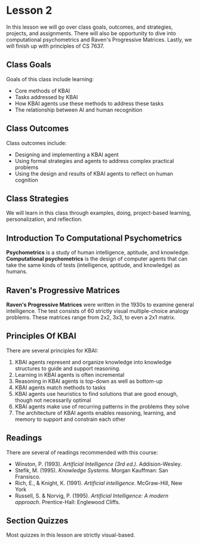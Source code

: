 # Lesson 2

In this lesson we will go over class goals, outcomes, and strategies, projects, and assignments. There will also be opportunity to dive into computational psychometrics and Raven's Progressive Matrices. Lastly, we will finish up with principles of CS 7637.

## Class Goals

Goals of this class include learning:

- Core methods of KBAI
- Tasks addressed by KBAI
- How KBAI agents use these methods to address these tasks
- The relationship between AI and human recognition

## Class Outcomes

Class outcomes include:

- Designing and implementing a KBAI agent
- Using formal strategies and agents to address complex practical problems
- Using the design and results of KBAI agents to reflect on human cognition

## Class Strategies

We will learn in this class through examples, doing, project-based learning, personalization, and reflection.

## Introduction To Computational Psychometrics

**Psychometrics** is a study of human intelligence, aptitude, and knowledge. **Computational psychometrics** is the design of computer agents that can take the same kinds of tests (intelligence, aptitude, and knowledge) as humans.

## Raven's Progressive Matrices

**Raven's Progressive Matrices** were written in the 1930s to examine general intelligence. The test consists of 60 strictly visual multiple-choice analogy problems. These matrices range from 2x2, 3x3, to even a 2x1 matrix.

## Principles Of KBAI

There are several principles for KBAI:

1. KBAI agents represent and organize knowledge into knowledge structures to guide and support reasoning.
2. Learning in KBAI agents is often incremental
3. Reasoning in KBAI agents is top-down as well as bottom-up
4. KBAI agents match methods to tasks
5. KBAI agents use heuristics to find solutions that are good enough, though not necessarily optimal
6. KBAI agents make use of recurring patterns in the problems they solve
7. The architecture of KBAI agents enables reasoning, learning, and memory to support and constrain each other

## Readings

There are several of readings recommended with this course:

- Winston, P. (1993). _Artificial Intelligence (3rd ed.)_. Addision-Wesley.
- Stefik, M. (1995). _Knowledge Systems_. Morgan Kauffman: San Fransisco.
- Rich, E., & Knight, K. (1991). _Artificial intelligence_. McGraw-Hill, New York
- Russell, S. & Norvig, P. (1995). _Artificial Intelligence: A modern approach_. Prentice-Hall: Englewood Cliffs.

## Section Quizzes

Most quizzes in this lesson are strictly visual-based.
